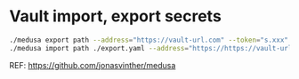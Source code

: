 # Vault import, export secrets


```bash
./medusa export path --address="https://vault-url.com" --token="s.xxx" --format="yaml" > export.yaml
./medusa import path ./export.yaml --address="https://https://vault-url.com" --token="s.xxx"
```

REF: https://github.com/jonasvinther/medusa